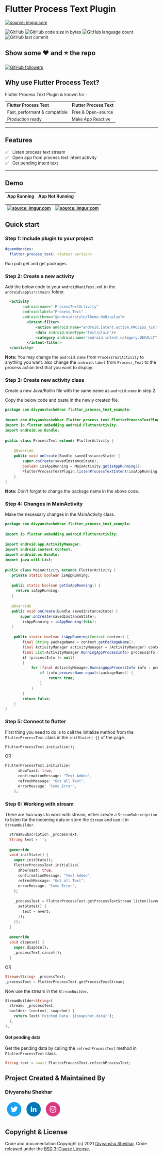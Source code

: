 # Flutter Process Text Plugin

<a href="https://imgur.com/Sy52KAT">
    <img src="https://i.imgur.com/Sy52KAT.png" title="source: imgur.com" />
</a>

![GitHub](https://img.shields.io/github/license/divshekhar/flutter_process_text?label=License&style=plastic) ![GitHub code size in bytes](https://img.shields.io/github/languages/code-size/divshekhar/flutter_process_text?style=plastic) ![GitHub language count](https://img.shields.io/github/languages/count/divshekhar/flutter_process_text?style=plastic) ![GitHub last commit](https://img.shields.io/github/last-commit/divshekhar/flutter_process_text?style=plastic)

## Show some :heart: and :star: the repo

[![GitHub followers](https://img.shields.io/github/followers/divshekhar.svg?style=social&label=Follow)](https://github.com/divshekhar/)

## Why use Flutter Process Text?

Flutter Process Text Plugin is known for :

| Flutter Process Text                                 | Flutter Process Text                          |
| :--------------------------------- | :-------------------------- |
| Fast, performant & compatible | Free & Open-source     |
| Production ready          | Make App Reactive |

---

## Features

✅ &nbsp; Listen process text stream </br>
✅ &nbsp; Open app from process text intent activity </br>
✅ &nbsp; Get pending intent text </br>

---

## Demo

App Running |  App Not Running
|---|---|

<a href="https://imgur.com/LNefWto"><img src="https://i.imgur.com/LNefWtol.gif" title="source: imgur.com" /></a> | <a href="https://imgur.com/61AdZwz"><img src="https://i.imgur.com/61AdZwzl.gif" title="source: imgur.com" /></a>
|---|---|


## Quick start

### Step 1: Include plugin to your project

```yaml
dependencies:
  flutter_process_text: <latest version>
```

Run pub get and get packages.

### Step 2: Create a new activity

Add the below code to your `AndroidManifest.xml` in the `android\app\src\main\` folder.

```xml
  <activity 
        android:name=".ProcessTextActivity" 
        android:label="Process_Text"
        android:theme="@android:style/Theme.NoDisplay">
          <intent-filter>
              <action android:name="android.intent.action.PROCESS_TEXT" />
              <data android:mimeType="text/plain"/>
              <category android:name="android.intent.category.DEFAULT" />
          </intent-filter>
  </activity>
```

**Note:** You may change the `android:name` from `ProcessTextActivity` to anything you want. also change the `android:label` from `Process_Text` to the process action text that you want to display.

### Step 3: Create new activity class

Create a new Java/Kotlin file with the same name as  `android:name` in step 2.

Copy the below code and paste in the newly created file.

```java
package com.divyanshushekhar.flutter_process_text_example;

import com.divyanshushekhar.flutter_process_text.FlutterProcessTextPlugin;
import io.flutter.embedding.android.FlutterActivity;
import android.os.Bundle;

public class ProcessText extends FlutterActivity {

    @Override
    public void onCreate(Bundle savedInstanceState) {
        super.onCreate(savedInstanceState);
        boolean issAppRunning = MainActivity.getIsAppRunning();
        FlutterProcessTextPlugin.listenProcessTextIntent(issAppRunning);
    }
}
```

**Note:** Don't forget to change the package name in the above code.

### Step 4: Changes in MainActivity

Make the necessary changes in the MainActivity class.

```java
package com.divyanshushekhar.flutter_process_text_example;

import io.flutter.embedding.android.FlutterActivity;

import android.app.ActivityManager;
import android.content.Context;
import android.os.Bundle;
import java.util.List;

public class MainActivity extends FlutterActivity {
   private static boolean isAppRunning;

   public static boolean getIsAppRunning() {
     return isAppRunning;
   }

   @Override
   public void onCreate(Bundle savedInstanceState) {
       super.onCreate(savedInstanceState);
        isAppRunning = isAppRunning(this);
   }

    public static boolean isAppRunning(Context context) {
        final String packageName = context.getPackageName();
        final ActivityManager activityManager = (ActivityManager) context.getSystemService(Context.ACTIVITY_SERVICE);
        final List<ActivityManager.RunningAppProcessInfo> processInfo = activityManager.getRunningAppProcesses();
        if (processInfo != null)
        {
            for (final ActivityManager.RunningAppProcessInfo info : processInfo) {
                if (info.processName.equals(packageName)) {
                    return true;
                }
            }
        }
        return false;
    }
}
```

### Step 5: Connect to flutter

First thing you need to do is to call the initialize method from the `FlutterProcessText` class in the `initState() {}` of the page.

```dart
FlutterProcessText.initialize();
```

OR

```dart
FlutterProcessText.initialize(
      showToast: true,
      confirmationMessage: "Text Added",
      refreshMessage: "Got all Text",
      errorMessage: "Some Error",
    );
```

### Step 6: Working with stream

There are two ways to work with stream, either create a `StreamSubscription` to listen for the incoming data or store the `Stream` and use it in `StreamBuilder`.

```dart
  StreamSubscription _processText;
  String text = '';

  @override
  void initState() {
    super.initState();
    FlutterProcessText.initialize(
      showToast: true,
      confirmationMessage: "Text Added",
      refreshMessage: "Got all Text",
      errorMessage: "Some Error",
    );

    _processText = FlutterProcessText.getProcessTextStream.listen((event) {
      setState(() {
        text = event;
      });
    });
  }

  @override
  void dispose() {
    super.dispose();
    _processText.cancel();
  }
```

OR

```dart
Stream<String> _processText;
_processText = FlutterProcessText.getProcessTextStream;
```

Now use the stream in the `StreamBuilder`.

```dart
StreamBuilder<String>(
  stream: _processText,
  builder: (context, snapshot) {
    return Text('Fetched Data: ${snapshot.data}');
  },
),
```

#### Get pending data

Get the pending data by calling the `refreshProcessText` method in `FlutterProcessText` class.

```dart
String text = await FlutterProcessText.refreshProcessText;
```

## Project Created & Maintained By

### Divyanshu Shekhar

<a href="https://twitter.com/dshekhar17"><img src="https://github.com/aritraroy/social-icons/blob/master/twitter-icon.png?raw=true" width="60"></a> <a href="https://in.linkedin.com/in/divyanshu-shekhar-a8a04a162"><img src="https://github.com/aritraroy/social-icons/blob/master/linkedin-icon.png?raw=true" width="60"></a> <a href="https://instagram.com/dshekhar17"><img src="https://github.com/aritraroy/social-icons/blob/master/instagram-icon.png?raw=true" width="60"></a>

## Copyright & License

Code and documentation Copyright (c) 2021 [Divyanshu Shekhar](https://divyanshushekhar.com). Code released under the [BSD 3-Clause License](./LICENSE).
